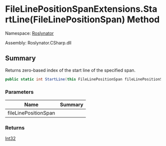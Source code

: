 # FileLinePositionSpanExtensions\.StartLine\(FileLinePositionSpan\) Method

Namespace: [Roslynator](../../README.md)

Assembly: Roslynator\.CSharp\.dll

## Summary

Returns zero\-based index of the start line of the specified span\.

```csharp
public static int StartLine(this FileLinePositionSpan fileLinePositionSpan)
```

### Parameters

| Name | Summary |
| ---- | ------- |
| fileLinePositionSpan | |

### Returns

[Int32](https://docs.microsoft.com/en-us/dotnet/api/system.int32)


